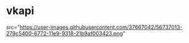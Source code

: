 # vkapi
src="https://user-images.githubusercontent.com/37667042/56737013-279c5400-6772-11e9-9318-21b9af003423.png"

